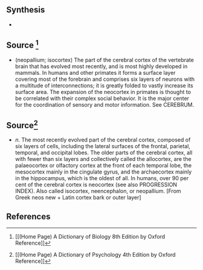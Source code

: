 ## Synthesis
- 
## Source [^1]
- (neopallium; isocortex) The part of the cerebral cortex of the vertebrate brain that has evolved most recently, and is most highly developed in mammals. In humans and other primates it forms a surface layer covering most of the forebrain and comprises six layers of neurons with a multitude of interconnections; it is greatly folded to vastly increase its surface area. The expansion of the neocortex in primates is thought to be correlated with their complex social behavior. It is the major center for the coordination of sensory and motor information. See CEREBRUM.
## Source[^2]
- $n$. The most recently evolved part of the cerebral cortex, composed of six layers of cells, including the lateral surfaces of the frontal, parietal, temporal, and occipital lobes. The older parts of the cerebral cortex, all with fewer than six layers and collectively called the allocortex, are the palaeocortex or olfactory cortex at the front of each temporal lobe, the mesocortex mainly in the cingulate gyrus, and the archaecortex mainly in the hippocampus, which is the oldest of all. In humans, over 90 per cent of the cerebral cortex is neocortex (see also PROGRESSION INDEX). Also called isocortex, neencephalon, or neopallium. \[From Greek neos new + Latin cortex bark or outer layer]
## References

[^1]: [[(Home Page) A Dictionary of Biology 8th Edition by Oxford Reference]]
[^2]: [[(Home Page) A Dictionary of Psychology 4th Edition by Oxford Reference]]